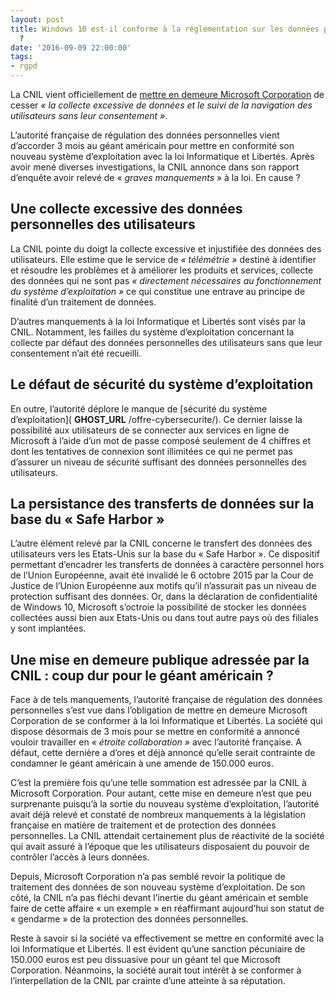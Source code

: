 ```yaml
---
layout: post
title: Windows 10 est-il conforme à la réglementation sur les données personnelles
  ?
date: '2016-09-09 22:00:00'
tags:
- rgpd
---
```


La CNIL vient officiellement de [mettre en demeure Microsoft Corporation](https://www.legifrance.gouv.fr/cnil/id/CNILTEXT000033680640/) de cesser _« la collecte excessive de données et le suivi de la navigation des utilisateurs sans leur consentement »_.

L’autorité française de régulation des données personnelles vient d’accorder 3 mois au géant américain pour mettre en conformité son nouveau système d’exploitation avec la loi Informatique et Libertés. Après avoir mené diverses investigations, la CNIL annonce dans son rapport d’enquête avoir relevé de « _graves manquements_ » à la loi. En cause ?

## Une collecte excessive des données personnelles des utilisateurs

La CNIL pointe du doigt la collecte excessive et injustifiée des données des utilisateurs. Elle estime que le service de _« télémétrie »_ destiné à identifier et résoudre les problèmes et à améliorer les produits et services, collecte des données qui ne sont pas _« directement nécessaires au fonctionnement du système d’exploitation »_ ce qui constitue une entrave au principe de finalité d’un traitement de données.

D’autres manquements à la loi Informatique et Libertés sont visés par la CNIL. Notamment, les failles du système d’exploitation concernant la collecte par défaut des données personnelles des utilisateurs sans que leur consentement n’ait été recueilli.

## Le défaut de sécurité du système d’exploitation

En outre, l’autorité déplore le manque de [sécurité du système d’exploitation]( __GHOST_URL__ /offre-cybersecurite/). Ce dernier laisse la possibilité aux utilisateurs de se connecter aux services en ligne de Microsoft à l’aide d’un mot de passe composé seulement de 4 chiffres et dont les tentatives de connexion sont illimitées ce qui ne permet pas d’assurer un niveau de sécurité suffisant des données personnelles des utilisateurs.

## La persistance des transferts de données sur la base du « Safe Harbor »

L’autre élément relevé par la CNIL concerne le transfert des données des utilisateurs vers les Etats-Unis sur la base du « Safe Harbor ». Ce dispositif permettant d’encadrer les transferts de données à caractère personnel hors de l’Union Européenne, avait été invalidé le 6 octobre 2015 par la Cour de Justice de l’Union Européenne aux motifs qu’il n’assurait pas un niveau de protection suffisant des données. Or, dans la déclaration de confidentialité de Windows 10, Microsoft s’octroie la possibilité de stocker les données collectées aussi bien aux Etats-Unis ou dans tout autre pays où des filiales y sont implantées.

## Une mise en demeure publique adressée par la CNIL : coup dur pour le géant américain ?

Face à de tels manquements, l’autorité française de régulation des données personnelles s’est vue dans l’obligation de mettre en demeure Microsoft Corporation de se conformer à la loi Informatique et Libertés. La société qui dispose désormais de 3 mois pour se mettre en conformité a annoncé vouloir travailler en _« étroite collaboration »_ avec l’autorité française. A défaut, cette dernière a d’ores et déjà annoncé qu’elle serait contrainte de condamner le géant américain à une amende de 150.000 euros.

C’est la première fois qu’une telle sommation est adressée par la CNIL à Microsoft Corporation. Pour autant, cette mise en demeure n’est que peu surprenante puisqu’à la sortie du nouveau système d’exploitation, l’autorité avait déjà relevé et constaté de nombreux manquements à la législation française en matière de traitement et de protection des données personnelles. La CNIL attendait certainement plus de réactivité de la société qui avait assuré à l’époque que les utilisateurs disposaient du pouvoir de contrôler l’accès à leurs données.

Depuis, Microsoft Corporation n’a pas semblé revoir la politique de traitement des données de son nouveau système d’exploitation. De son côté, la CNIL n’a pas fléchi devant l’inertie du géant américain et semble faire de cette affaire « un exemple » en réaffirmant aujourd’hui son statut de « gendarme » de la protection des données personnelles.

Reste à savoir si la société va effectivement se mettre en conformité avec la loi Informatique et Libertés. Il est évident qu’une sanction pécuniaire de 150.000 euros est peu dissuasive pour un géant tel que Microsoft Corporation. Néanmoins, la société aurait tout intérêt à se conformer à l’interpellation de la CNIL par crainte d’une atteinte à sa réputation.

